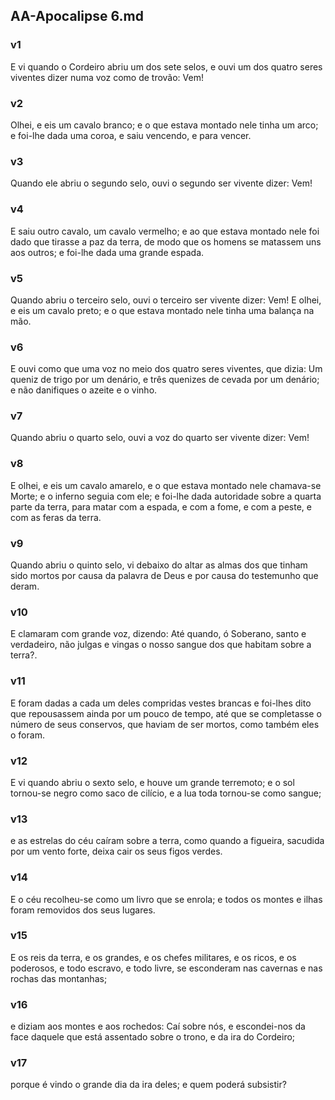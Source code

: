 ## AA-Apocalipse 6.md
### v1
 E vi quando o Cordeiro abriu um dos sete selos, e ouvi um dos quatro seres viventes dizer numa voz como de trovão: Vem!
### v2
 Olhei, e eis um cavalo branco; e o que estava montado nele tinha um arco; e foi-lhe dada uma coroa, e saiu vencendo, e para vencer.
### v3
 Quando ele abriu o segundo selo, ouvi o segundo ser vivente dizer: Vem!
### v4
 E saiu outro cavalo, um cavalo vermelho; e ao que estava montado nele foi dado que tirasse a paz da terra, de modo que os homens se matassem uns aos outros; e foi-lhe dada uma grande espada.
### v5
 Quando abriu o terceiro selo, ouvi o terceiro ser vivente dizer: Vem! E olhei, e eis um cavalo preto; e o que estava montado nele tinha uma balança na mão.
### v6
 E ouvi como que uma voz no meio dos quatro seres viventes, que dizia: Um queniz de trigo por um denário, e três quenizes de cevada por um denário; e não danifiques o azeite e o vinho.
### v7
 Quando abriu o quarto selo, ouvi a voz do quarto ser vivente dizer: Vem!
### v8
 E olhei, e eis um cavalo amarelo, e o que estava montado nele chamava-se Morte; e o inferno seguia com ele; e foi-lhe dada autoridade sobre a quarta parte da terra, para matar com a espada, e com a fome, e com a peste, e com as feras da terra.
### v9
 Quando abriu o quinto selo, vi debaixo do altar as almas dos que tinham sido mortos por causa da palavra de Deus e por causa do testemunho que deram.
### v10
 E clamaram com grande voz, dizendo: Até quando, ó Soberano, santo e verdadeiro, não julgas e vingas o nosso sangue dos que habitam sobre a terra?.
### v11
 E foram dadas a cada um deles compridas vestes brancas e foi-lhes dito que repousassem ainda por um pouco de tempo, até que se completasse o número de seus conservos, que haviam de ser mortos, como também eles o foram.
### v12
 E vi quando abriu o sexto selo, e houve um grande terremoto; e o sol tornou-se negro como saco de cilício, e a lua toda tornou-se como sangue;
### v13
 e as estrelas do céu caíram sobre a terra, como quando a figueira, sacudida por um vento forte, deixa cair os seus figos verdes.
### v14
 E o céu recolheu-se como um livro que se enrola; e todos os montes e ilhas foram removidos dos seus lugares.
### v15
 E os reis da terra, e os grandes, e os chefes militares, e os ricos, e os poderosos, e todo escravo, e todo livre, se esconderam nas cavernas e nas rochas das montanhas;
### v16
 e diziam aos montes e aos rochedos: Caí sobre nós, e escondei-nos da face daquele que está assentado sobre o trono, e da ira do Cordeiro;
### v17
 porque é vindo o grande dia da ira deles; e quem poderá subsistir?
